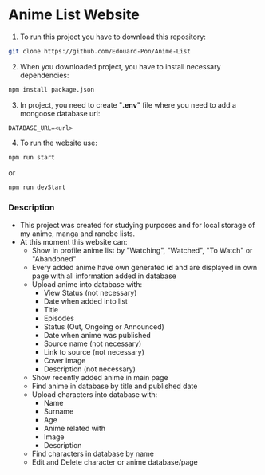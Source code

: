 # Anime List Website

1. To run this project you have to download this repository:
```bash
git clone https://github.com/Edouard-Pon/Anime-List
```

2. When you downloaded project, you have to install necessary dependencies:
```bash
npm install package.json
```

3. In project, you need to create "__.env__" file where you need to add a mongoose database url:
```dotenv
DATABASE_URL=<url>
```

4. To run the website use:
```bash
npm run start
```
or
```bash
npm run devStart
```

### Description

* This project was created for studying purposes and for local storage of my anime, manga and ranobe lists.
* At this moment this website can:
  * Show in profile anime list by  "Watching", "Watched", "To Watch" or "Abandoned"
  * Every added anime have own generated **id** and are displayed in own page with all information added in database
  * Upload anime into database with:
    * View Status (not necessary)
    * Date when added into list
    * Title
    * Episodes
    * Status (Out, Ongoing or Announced)
    * Date when anime was published
    * Source name (not necessary)
    * Link to source (not necessary)
    * Cover image
    * Description (not necessary)
  * Show recently added anime in main page
  * Find anime in database by title and published date
  * Upload characters into database with:
    * Name
    * Surname
    * Age
    * Anime related with
    * Image
    * Description
  * Find characters in database by name
  * Edit and Delete character or anime database/page
